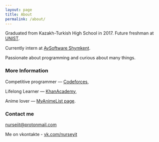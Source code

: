 ```yaml
---
layout: page
title: About
permalink: /about/
---
```


Graduated from Kazakh-Turkish High School in 2017.
Future freshman at [UNIST](http://unist.ac.kr).

Currently intern at [AvSoftware Shymkent](http://avsoft.kz).

Passionate about programming and curious about many things.

### More Information

Competitive programmer — [Codeforces](http://codeforces.com/nurseiit),

Lifelong Learner — [KhanAcademy](https://www.khanacademy.org/profile/nurseiit/),

Anime lover — [MyAnimeList page](https://myanimelist.net/profile/Nurseyit).

### Contact me

[nurseiit@protonmail.com](mailto:nurseiit@protonmail.com)

Me on vkontakte - [vk.com/nurseyit](http://vk.com/nurseyit)
<br><br>
